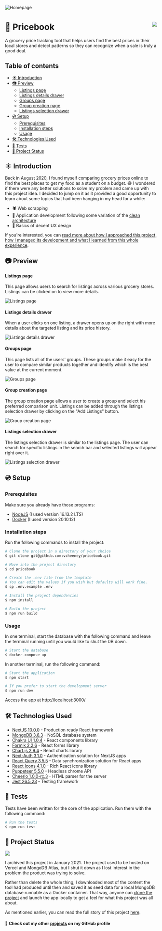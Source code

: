 ![Homepage](docs/screenshots/preview.png)

# 🛒 Pricebook <a href="#-project-status"><img src="https://img.shields.io/badge/Status-Archived_(Jan_2021)-lightgrey?style=for-the-badge" align="right"></a>

A grocery price tracking tool that helps users find the best prices in their local stores and detect patterns so they can recognize when a sale is truly a good deal.

## Table of contents <!-- omit in toc -->

- [☀ Introduction](#-introduction)
- [📷 Preview](#-preview)
    - [Listings page](#listings-page)
    - [Listings details drawer](#listings-details-drawer)
    - [Groups page](#groups-page)
    - [Group creation page](#group-creation-page)
    - [Listings selection drawer](#listings-selection-drawer)
- [💿 Setup](#-setup)
  - [Prerequisites](#prerequisites)
  - [Installation steps](#installation-steps)
  - [Usage](#usage)
- [🛠 Technologies Used](#-technologies-used)
- [🧪 Tests](#-tests)
- [🚦 Project Status](#-project-status)

## ☀ Introduction

Back in August 2020, I found myself comparing grocery prices online to find the best places to get my food as a student on a budget. 😅 I wondered if there were any better solutions to solve my problem and came up with this project idea. I decided to jump on it as it provided a good opportunity to learn about some topics that had been hanging in my head for a while:

- 🕷 Web scrapping
- 🧼 Application development following some variation of the [clean architecture](https://blog.cleancoder.com/uncle-bob/2012/08/13/the-clean-architecture.html)
- 🎨 Basics of decent UX design

If you're interested, you can [read more about how I approached this project, how I managed its development and what I learned from this whole experience](./docs/STORY.md).

## 📷 Preview

#### Listings page

This page allows users to search for listings across various grocery stores. Listings can be clicked on to view more details.

![Listings page](docs/screenshots/listings.png)

#### Listings details drawer

When a user clicks on one listing, a drawer opens up on the right with more details about the targeted listing and its price history.

![Listings details drawer](docs/screenshots/listing_details_drawer.png)

#### Groups page

This page lists all of the users' groups. These groups make it easy for the user to compare similar products together and identify which is the best value at the current moment.

![Groups page](docs/screenshots/groups.png)

#### Group creation page

The group creation page allows a user to create a group and select his preferred comparison unit. Listings can be added through the listings selection drawer by clicking on the "Add Listings" button.

![Group creation page](docs/screenshots/create_group_2.png)

#### Listings selection drawer

The listings selection drawer is similar to the listings page. The user can search for specific listings in the search bar and selected listings will appear right over it.

![Listings selection drawer](docs/screenshots/create_group_drawer.png)

## 💿 Setup

### Prerequisites

Make sure you already have those programs:

- [NodeJS](https://nodejs.org/en/) (I used version 16.13.2 LTS)
- [Docker](https://www.docker.com/products/docker-desktop) (I used version 20.10.12)

### Installation steps

Run the following commands to install the project:

```sh
# Clone the project in a directory of your choice
$ git clone git@github.com:vcheeney/pricebook.git

# Move into the project directory
$ cd pricebook

# Create the .env file from the template
# You can edit the values if you wish but defaults will work fine.
$ cp .env.example .env

# Install the project dependencies
$ npm install

# Build the project
$ npm run build
```

### Usage

In one terminal, start the database with the following command and leave the terminal running until you would like to shut the DB down.

```sh
# Start the database
$ docker-compose up
```

In another terminal, run the following command:

```sh
# Start the application
$ npm start

# If you prefer to start the development server
$ npm run dev
```

Access the app at http://localhost:3000/

## 🛠 Technologies Used

- [NextJS 10.0.0](https://nextjs.org/docs/getting-started) - Production ready React framework
- [MongoDB 3.6.3](https://docs.mongodb.com/v3.6/) - NoSQL database system
- [Chakra UI 1.0.4](https://chakra-ui.com/) - React components library
- [Formik 2.2.6](https://formik.org/) - React forms library
- [Chart.js 2.9.4](https://www.chartjs.org/docs/2.9.4/) - React charts library
- [Next-Auth 3.1.0](https://next-auth.js.org/v3/getting-started/introduction) - Authentication solution for NextJS apps
- [React Query 3.5.5](https://react-query.tanstack.com/overview) - Data synchronization solution for React apps
- [React Icons 4.1.0](https://react-icons.github.io/react-icons/) - Rich React icons library
- [Puppeteer 5.5.0](https://pptr.dev/#?product=Puppeteer&version=v5.5.0) - Headless chrome API
- [Cheerio 1.0.0-rc.3](https://cheerio.js.org/) - HTML parser for the server
- [Jest 26.5.23](https://jestjs.io/docs/26.x/getting-started) - Testing framework

## 🧪 Tests

Tests have been written for the core of the application. Run them with the following command:

```sh
# Run the tests
$ npm run test
```

## 🚦 Project Status

<img src="https://img.shields.io/badge/Status-Archived_(Jan_2021)-lightgrey?style=for-the-badge"/>

I archived this project in January 2021. The project used to be hosted on Vercel and MongoDB Atlas, but I shut it down as I lost interest in the problem the product was trying to solve.

Rather than delete the whole thing, I downloaded most of the content the tool had produced until then and saved it as seed data for a local MongoDB database runnable as a Docker container. That way, anyone can [clone the project](#installation-steps) and launch the app locally to get a feel for what this project was all about.

As mentioned earlier, you can read the full story of this project [here](./docs/STORY.md).

 #### 🔗  Check out my other [**projects**](https://github.com/vcheeney) on my GitHub profile <!-- omit in toc -->
